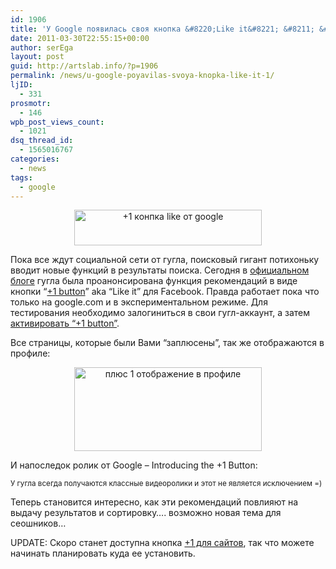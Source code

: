 ```yaml
---
id: 1906
title: 'У Google появилась своя кнопка &#8220;Like it&#8221; &#8211; &#8220;+1&#8221;'
date: 2011-03-30T22:55:15+00:00
author: serEga
layout: post
guid: http://artslab.info/?p=1906
permalink: /news/u-google-poyavilas-svoya-knopka-like-it-1/
ljID:
  - 331
prosmotr:
  - 146
wpb_post_views_count:
  - 1021
dsq_thread_id:
  - 1565016767
categories:
  - news
tags:
  - google
---
```

<center>
  <a href="http://googledrive.com/host/0B9lHVSSSdxdxd0hjdUdmRzY3Tjg/google+1_function.jpg"><img src="http://googledrive.com/host/0B9lHVSSSdxdxd0hjdUdmRzY3Tjg/google+1_function-300x57.jpg" alt="+1 конпка like от google" title="google+1_function" width="300" height="57" class="alignnone size-medium wp-image-1907" /></a>
</center>

Пока все ждут социальной сети от гугла, поисковый гигант потихоньку вводит новые функций в результаты поиска. Сегодня в [официальном блоге](http://googleblog.blogspot.com/2011/03/1s-right-recommendations-right-when-you.html) гугла была проанонсирована функция рекомендаций в виде кнопки &#8220;[+1 button](http://www.google.com/+1/button/)&#8221; aka &#8220;Like it&#8221; для Facebook. Правда работает пока что только на google.com и в экспериментальном режиме. Для тестирования необходимо залогиниться в свои гугл-аккаунт, а затем [активировать &#8220;+1 button&#8221;](http://www.google.com/experimental/index.html).

Все страницы, которые были Вами &#8220;заплюсены&#8221;, так же отображаются в профиле:

<center>
  <a href="http://googledrive.com/host/0B9lHVSSSdxdxd0hjdUdmRzY3Tjg/plus1_profile.jpg"><img src="http://googledrive.com/host/0B9lHVSSSdxdxd0hjdUdmRzY3Tjg/plus1_profile-300x134.jpg" alt="плюс 1 отображение в профиле" title="plus1_profile" width="300" height="134" class="alignnone size-medium wp-image-1918" srcset="http://googledrive.com/host/0B9lHVSSSdxdxd0hjdUdmRzY3Tjg/plus1_profile-300x134.jpg 300w, http://googledrive.com/host/0B9lHVSSSdxdxd0hjdUdmRzY3Tjg/plus1_profile.jpg 705w" sizes="(max-width: 300px) 100vw, 300px" /></a>
</center>

И напоследок ролик от Google &#8211; Introducing the +1 Button:

<center>
</center>



<small>У гугла всегда получаются классные видеоролики и этот не является исключением =)</small>

Теперь становится интересно, как эти рекомендаций повлияют на выдачу результатов и сортировку&#8230;. возможно новая тема для сеошников&#8230;

UPDATE: Скоро станет доступна кнопка [+1 для сайтов](https://services.google.com/fb/forms/plusonesignup/), так что можете начинать планировать куда ее установить.